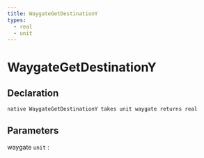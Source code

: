 ```yaml
---
title: WaygateGetDestinationY
types:
  - real
  - unit
---
```


# WaygateGetDestinationY

## Declaration

```jass
native WaygateGetDestinationY takes unit waygate returns real
```

## Parameters
waygate `unit`
: 
